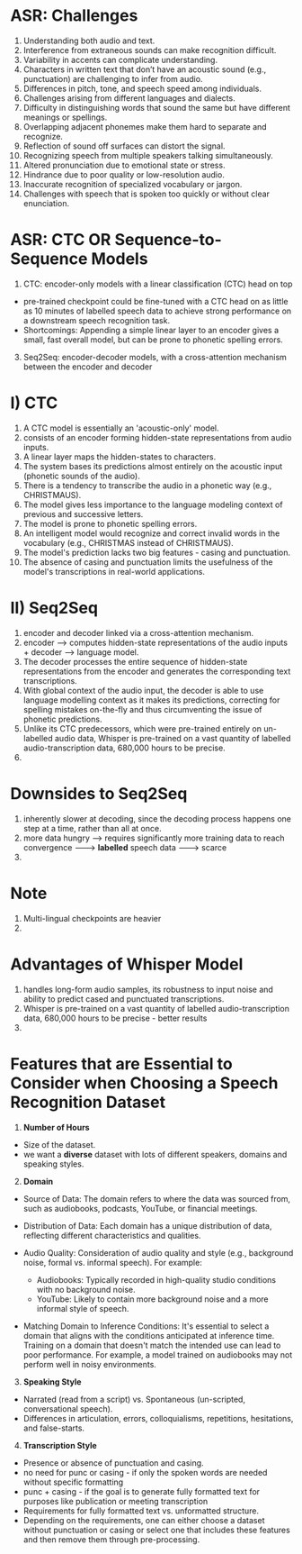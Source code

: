 # ASR: Challenges

1. Understanding both audio and text.
2. Interference from extraneous sounds can make recognition difficult.
3. Variability in accents can complicate understanding.
4. Characters in written text that don’t have an acoustic sound (e.g., punctuation) are challenging to infer from audio.
5. Differences in pitch, tone, and speech speed among individuals.
6. Challenges arising from different languages and dialects.
7. Difficulty in distinguishing words that sound the same but have different meanings or spellings.
8. Overlapping adjacent phonemes make them hard to separate and recognize.
9. Reflection of sound off surfaces can distort the signal.
10. Recognizing speech from multiple speakers talking simultaneously.
11. Altered pronunciation due to emotional state or stress.
12. Hindrance due to poor quality or low-resolution audio.
13. Inaccurate recognition of specialized vocabulary or jargon.
14. Challenges with speech that is spoken too quickly or without clear enunciation.


# ASR: CTC OR Sequence-to-Sequence Models

1. CTC: encoder-only models with a linear classification (CTC) head on top
- pre-trained checkpoint could be fine-tuned with a CTC head on as little as 10 minutes of labelled speech data to achieve strong performance on a downstream speech recognition task.
- Shortcomings: Appending a simple linear layer to an encoder gives a small, fast overall model, but can be prone to phonetic spelling errors. 
3. Seq2Seq: encoder-decoder models, with a cross-attention mechanism between the encoder and decoder


# I) CTC

1. A CTC model is essentially an 'acoustic-only' model.
2. consists of an encoder forming hidden-state representations from audio inputs.
3. A linear layer maps the hidden-states to characters.
4. The system bases its predictions almost entirely on the acoustic input (phonetic sounds of the audio).
5. There is a tendency to transcribe the audio in a phonetic way (e.g., CHRISTMAUS).
6. The model gives less importance to the language modeling context of previous and successive letters.
7. The model is prone to phonetic spelling errors.
8. An intelligent model would recognize and correct invalid words in the vocabulary (e.g., CHRISTMAS instead of CHRISTMAUS).
9. The model's prediction lacks two big features - casing and punctuation.
10. The absence of casing and punctuation limits the usefulness of the model's transcriptions in real-world applications.

# II) Seq2Seq

1. encoder and decoder linked via a cross-attention mechanism.
2. encoder --> computes hidden-state representations of the audio inputs + decoder --> language model.
3. The decoder processes the entire sequence of hidden-state representations from the encoder and generates the corresponding text transcriptions.
4. With global context of the audio input, the decoder is able to use language modelling context as it makes its predictions, correcting for spelling mistakes on-the-fly and thus circumventing the issue of phonetic predictions.
5. Unlike its CTC predecessors, which were pre-trained entirely on un-labelled audio data, Whisper is pre-trained on a vast quantity of labelled audio-transcription data, 680,000 hours to be precise.
6. 



# Downsides to Seq2Seq


1. inherently slower at decoding, since the decoding process happens one step at a time, rather than all at once.
2. more data hungry --> requires significantly more training data to reach convergence ---> **labelled** speech data ---> scarce
3. 


# Note

1. Multi-lingual checkpoints are heavier
2. 

# Advantages of Whisper Model

1. handles long-form audio samples, its robustness to input noise and ability to predict cased and punctuated transcriptions.
2. Whisper is pre-trained on a vast quantity of labelled audio-transcription data, 680,000 hours to be precise - better results
3. 

# Features that are Essential to Consider when Choosing a Speech Recognition Dataset

1. **Number of Hours**

- Size of the dataset.
- we want a **diverse** dataset with lots of different speakers, domains and speaking styles.

2. **Domain**

- Source of Data: The domain refers to where the data was sourced from, such as audiobooks, podcasts, YouTube, or financial meetings.

- Distribution of Data: Each domain has a unique distribution of data, reflecting different characteristics and qualities.

- Audio Quality: Consideration of audio quality and style (e.g., background noise, formal vs. informal speech). For example:

    - Audiobooks: Typically recorded in high-quality studio conditions with no background noise.
    - YouTube: Likely to contain more background noise and a more informal style of speech.
- Matching Domain to Inference Conditions: It's essential to select a domain that aligns with the conditions anticipated at inference time. Training on a domain that doesn't match the intended use can lead to poor performance. For example, a model trained on audiobooks may not perform well in noisy environments.

3. **Speaking Style**

- Narrated (read from a script) vs. Spontaneous (un-scripted, conversational speech).
- Differences in articulation, errors, colloquialisms, repetitions, hesitations, and false-starts.

4. **Transcription Style**

- Presence or absence of punctuation and casing.
- no need for punc or casing - if only the spoken words are needed without specific formatting
- punc + casing - if the goal is to generate fully formatted text for purposes like publication or meeting transcription
- Requirements for fully formatted text vs. unformatted structure.
- Depending on the requirements, one can either choose a dataset without punctuation or casing or select one that includes these features and then remove them through pre-processing.

